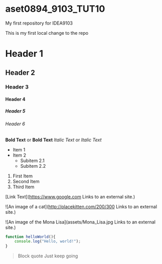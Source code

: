 # aset0894_9103_TUT10

My first repository for IDEA9103

This is my first local change to the repo

# Header 1
## Header 2
### Header 3
#### Header 4
##### Header 5
###### Header 6

**Bold Text** or __Bold Text__
*Italic Text* or _Italic Text_

- Item 1
- Item 2
  - Subitem 2.1
  - Subitem 2.2

1. First Item
2. Second Item
3. Third Item

[Link Text](https://www.google.com
Links to an external site.)

![An image of a cat](http://placekitten.com/200/300
Links to an external site.)

![An image of the Mona Lisa](assets/Mona_Lisa.jpg
Links to an external site.)

```js
function helloWorld(){
    console.log("Hello, world!");
}
```

>Block quote
>Just keep going